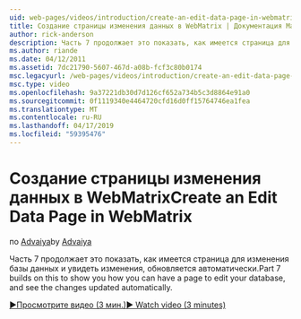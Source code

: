 ```yaml
---
uid: web-pages/videos/introduction/create-an-edit-data-page-in-webmatrix
title: Создание страницы изменения данных в WebMatrix | Документация Майкрософт
author: rick-anderson
description: Часть 7 продолжает это показать, как имеется страница для изменения базы данных и увидеть изменения, обновляется автоматически.
ms.author: riande
ms.date: 04/12/2011
ms.assetid: 7dc21790-5607-467d-a08b-fcf3c80b0174
msc.legacyurl: /web-pages/videos/introduction/create-an-edit-data-page-in-webmatrix
msc.type: video
ms.openlocfilehash: 9a37221db30d7d126cf652a734b5c3d8864e91a0
ms.sourcegitcommit: 0f1119340e4464720cfd16d0ff15764746ea1fea
ms.translationtype: MT
ms.contentlocale: ru-RU
ms.lasthandoff: 04/17/2019
ms.locfileid: "59395476"
---
```

# <a name="create-an-edit-data-page-in-webmatrix"></a><span data-ttu-id="fcda4-103">Создание страницы изменения данных в WebMatrix</span><span class="sxs-lookup"><span data-stu-id="fcda4-103">Create an Edit Data Page in WebMatrix</span></span>

<span data-ttu-id="fcda4-104">по [Advaiya](https://twitter.com/Advaiyasolns)</span><span class="sxs-lookup"><span data-stu-id="fcda4-104">by [Advaiya](https://twitter.com/Advaiyasolns)</span></span>

<span data-ttu-id="fcda4-105">Часть 7 продолжает это показать, как имеется страница для изменения базы данных и увидеть изменения, обновляется автоматически.</span><span class="sxs-lookup"><span data-stu-id="fcda4-105">Part 7 builds on this to show you how you can have a page to edit your database, and see the changes updated automatically.</span></span>

[<span data-ttu-id="fcda4-106">&#9654;Просмотрите видео (3 мин.)</span><span class="sxs-lookup"><span data-stu-id="fcda4-106">&#9654; Watch video (3 minutes)</span></span>](https://channel9.msdn.com/Blogs/ASP-NET-Site-Videos/create-an-edit-data-page-in-webmatrix)
